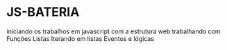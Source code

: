 
# JS-BATERIA
iniciando os trabalhos em javascript com a estrutura web trabalhando com
Funções
Listas
Iterando em listas
Eventos e lógicas

